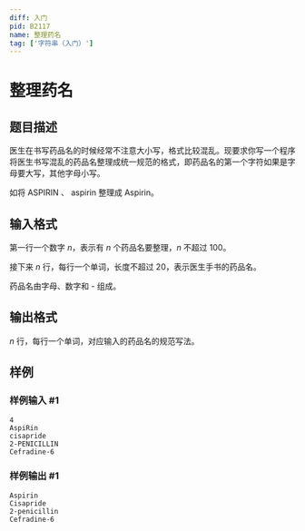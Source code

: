 ```yaml
---
diff: 入门
pid: B2117
name: 整理药名
tag: ['字符串（入门）']
---
```

# 整理药名
## 题目描述

医生在书写药品名的时候经常不注意大小写，格式比较混乱。现要求你写一个程序将医生书写混乱的药品名整理成统一规范的格式，即药品名的第一个字符如果是字母要大写，其他字母小写。

如将 ASPIRIN 、 aspirin 整理成 Aspirin。
## 输入格式

第一行一个数字 $n$，表示有 $n$ 个药品名要整理，$n$ 不超过 $100$。

接下来 $n$ 行，每行一个单词，长度不超过 $20$，表示医生手书的药品名。

药品名由字母、数字和 - 组成。
## 输出格式

$n$ 行，每行一个单词，对应输入的药品名的规范写法。
## 样例

### 样例输入 #1
```
4
AspiRin
cisapride
2-PENICILLIN
Cefradine-6
```
### 样例输出 #1
```
Aspirin
Cisapride
2-penicillin
Cefradine-6
```
